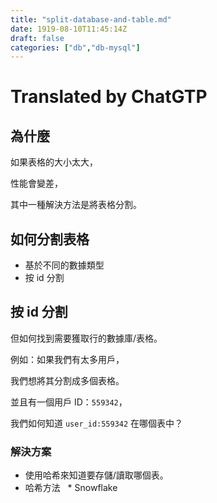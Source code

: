```yaml
---
title: "split-database-and-table.md"
date: 1919-08-10T11:45:14Z
draft: false
categories: ["db","db-mysql"]
---
```




# Translated by ChatGTP

## 為什麼

如果表格的大小太大，

性能會變差，

其中一種解決方法是將表格分割。

## 如何分割表格

* 基於不同的數據類型
* 按 id 分割

## 按 id 分割

但如何找到需要獲取行的數據庫/表格。

例如：如果我們有太多用戶，

我們想將其分割成多個表格。

並且有一個用戶 ID：`559342`，

我們如何知道 `user_id:559342` 在哪個表中？

### 解決方案

* 使用哈希來知道要存儲/讀取哪個表。
* 哈希方法
  * Snowflake